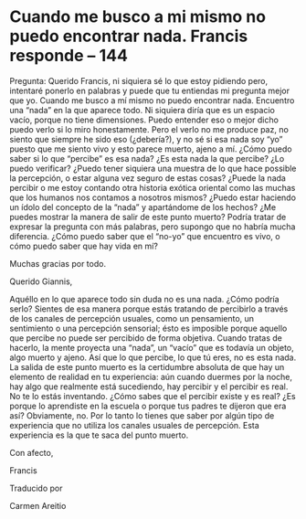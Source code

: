 # Cuando me busco a mi mismo no puedo encontrar nada. Francis responde – 144

 

Pregunta: Querido Francis, ni siquiera s&eacute; lo que estoy pidiendo pero, intentar&eacute; ponerlo en palabras y puede que tu entiendas mi pregunta mejor que yo. Cuando me busco a m&iacute; mismo no puedo encontrar nada. Encuentro una &ldquo;nada&rdquo; en la que aparece todo. Ni siquiera dir&iacute;a que es un espacio vac&iacute;o, porque no tiene dimensiones. Puedo entender eso o mejor dicho puedo verlo si lo miro honestamente. Pero el verlo no me produce paz, no siento que siempre he sido eso (&iquest;deber&iacute;a?), y no s&eacute; si esa nada soy &ldquo;yo&rdquo; puesto que me siento vivo y esto parece muerto, ajeno a m&iacute;. &iquest;C&oacute;mo puedo saber si lo que &ldquo;percibe&rdquo; es esa nada? &iquest;Es esta nada la que percibe? &iquest;Lo puedo verificar? &iquest;Puedo tener siquiera una muestra de lo que hace possible la percepci&oacute;n, o estar alguna vez seguro de estas cosas? &iquest;Puede la nada percibir o me estoy contando otra historia ex&oacute;tica oriental como las muchas que los humanos nos contamos a nosotros mismos? &iquest;Puedo estar haciendo un &iacute;dolo del concepto de la &ldquo;nada&rdquo; y apart&aacute;ndome de los hechos? &iquest;Me puedes mostrar la manera de salir de este punto muerto? Podr&iacute;a tratar de expresar la pregunta con m&aacute;s palabras, pero supongo que no habr&iacute;a mucha diferencia. &iquest;C&oacute;mo puedo saber que el &ldquo;no-yo&rdquo; que encuentro es vivo, o c&oacute;mo puedo saber que hay vida en m&iacute;?

Muchas gracias por todo.

Querido Giannis,

Aqu&eacute;llo en lo que aparece todo sin duda no es una nada. &iquest;C&oacute;mo podr&iacute;a serlo? Sientes de esa manera porque est&aacute;s tratando de percibirlo a trav&eacute;s de los canales de percepci&oacute;n usuales, como un pensamiento, un sentimiento o una percepci&oacute;n sensorial; &eacute;sto es imposible porque aquello que percibe no puede ser percibido de forma objetiva. Cuando tratas de hacerlo, la mente proyecta una &ldquo;nada&rdquo;, un &ldquo;vac&iacute;o&rdquo; que es todav&iacute;a un objeto, algo muerto y ajeno. As&iacute; que lo que percibe, lo que t&uacute; eres, no es esta nada. La salida de este punto muerto es la certidumbre absoluta de que hay un elemento de realidad en tu experiencia: a&uacute;n cuando duermes por la noche, hay algo que realmente est&aacute; sucediendo, hay percibir y el percibir es real. No te lo est&aacute;s inventando. &iquest;C&oacute;mo sabes que el percibir existe y es real? &iquest;Es porque lo aprendiste en la escuela o porque tus padres te dijeron que era as&iacute;? Obviamente, no. Por lo tanto lo tienes que saber por alg&uacute;n tipo de experiencia que no utiliza los canales usuales de percepci&oacute;n. Esta experiencia es la que te saca del punto muerto.

Con afecto,

Francis

Traducido por 

Carmen Areitio

